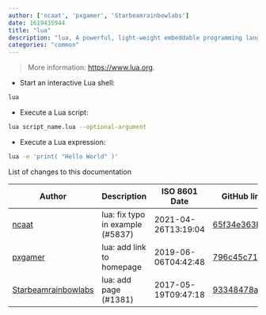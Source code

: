 ```yaml
---
author: ['ncaat', 'pxgamer', 'Starbeamrainbowlabs']
date: 1619435944
title: "lua"
description: "lua, A powerful, light-weight embeddable programming language."
categories: "common"
---
```

> More information: <https://www.lua.org>.

- Start an interactive Lua shell:

```bash
lua
```

- Execute a Lua script:

```bash
lua script_name.lua --optional-argument
```

- Execute a Lua expression:

```bash
lua -e 'print( "Hello World" )'
```
List of changes to this documentation


Author | Description | ISO 8601 Date | GitHub link
------|-----|-----|-----
[ncaat](mailto:81056024+ncaat@users.noreply.github.com) | lua: fix typo in example (#5837) | 2021-04-26T13:19:04 | [65f34e363bc5](https://github.com/tldr-pages/tldr/commit/65f34e363bc565b7072e2005f9979e0d95ed37db)
[pxgamer](mailto:owzie123@gmail.com) | lua: add link to homepage | 2019-06-06T04:42:48 | [796c45c71226](https://github.com/tldr-pages/tldr/commit/796c45c71226d5f7e44ee0419dd4d64ba0827d8d)
[Starbeamrainbowlabs](mailto:sbrl@starbeamrainbowlabs.com) | lua: add page (#1381) | 2017-05-19T09:47:18 | [93348478a1f5](https://github.com/tldr-pages/tldr/commit/93348478a1f5788c9d78ee71a1ca118809554fd4)

